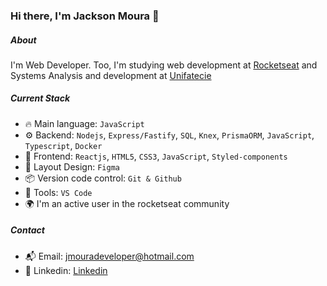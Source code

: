 ### Hi there, I'm Jackson Moura 👋

##### About
I'm Web Developer. Too, I'm studying web development at [Rocketseat](https://www.rocketseat.com.br/) and Systems Analysis and
development at [Unifatecie](https://unifatecie.edu.br/)

##### Current Stack
- 🔥 Main language: `JavaScript`
- ⚙️ Backend: `Nodejs`, `Express/Fastify`, `SQL`, `Knex`, `PrismaORM`, `JavaScript`, `Typescript`, `Docker`
- 🎉 Frontend: `Reactjs`, `HTML5`, `CSS3`, `JavaScript`, `Styled-components`
- 🎨 Layout Design: `Figma`
- 📦️ Version code control: `Git & Github`
- 🔨 Tools: `VS Code`
- 🌍 I'm an active user in the rocketseat community

##### Contact
- 📬 Email: jmouradeveloper@hotmail.com
- 👤 Linkedin: [Linkedin](https://www.linkedin.com/in/jackson-moura-a43350246/)
